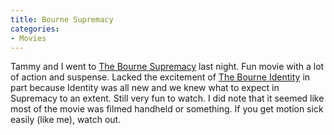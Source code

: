 ```yaml
---
title: Bourne Supremacy
categories:
- Movies
---
```


Tammy and I went to [The Bourne Supremacy](http://www.imdb.com/title/tt0372183/) last night. Fun movie with a lot of action and suspense. Lacked the excitement of [The Bourne Identity](http://www.imdb.com/title/tt0258463/) in part because Identity was all new and we knew what to expect in Supremacy to an extent. Still very fun to watch. I did note that it seemed like most of the movie was filmed handheld or something. If you get motion sick easily (like me), watch out.
